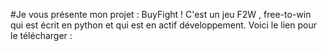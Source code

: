 #Je vous présente mon projet : BuyFight !
C'est un jeu F2W , free-to-win qui est écrit en python et qui est en actif développement.
Voici le lien pour le télécharger :
